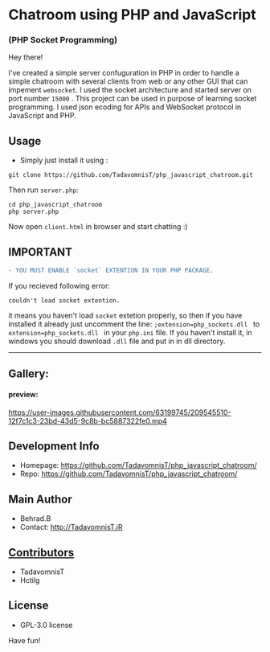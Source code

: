 # Chatroom using PHP and JavaScript
### (PHP Socket Programming)

Hey there!

I've created a simple server confuguration in PHP in order to handle a simple chatroom with several clients from web or any other GUI that can impement `websocket`.
I used the socket architecture and started server on port number ```15000``` .
This project can be used in purpose of learning socket programming.
I used json ecoding for APIs and WebSocket protocol in JavaScript and PHP.

## Usage
* Simply just install it using :
```
git clone https://github.com/TadavomnisT/php_javascript_chatroom.git
```
Then run `server.php`:

```
cd php_javascript_chatroom
php server.php
```

Now open `client.html` in browser and start chatting :)


## IMPORTANT

```diff
- YOU MUST ENABLE `socket` EXTENTION IN YOUR PHP PACKAGE.
```

If you recieved following error:
```
couldn't load socket extention.
```
it means you haven't load `socket` extetion properly, so then if you have installed it already just uncomment the line:
`;extension=php_sockets.dll ` to `extension=php_sockets.dll `
in your `php.ini` file. If you haven't install it, in windows you should download `.dll` file and put in in dll directory.
________________________________________________

## Gallery:

#### preview:


https://user-images.githubusercontent.com/63199745/209545510-12f7c1c3-23bd-43d5-9c8b-bc5887322fe0.mp4


## Development Info
* Homepage: https://github.com/TadavomnisT/php_javascript_chatroom/
* Repo: https://github.com/TadavomnisT/php_javascript_chatroom/

## Main Author
* Behrad.B
* Contact: http://TadavomnisT.iR

[contributors]: https://github.com/TadavomnisT/php_javascript_chatroom/graphs/contributors

##  [Contributors][contributors]

* TadavomnisT
* Hctilg

## License
*  GPL-3.0 license 

Have fun!
